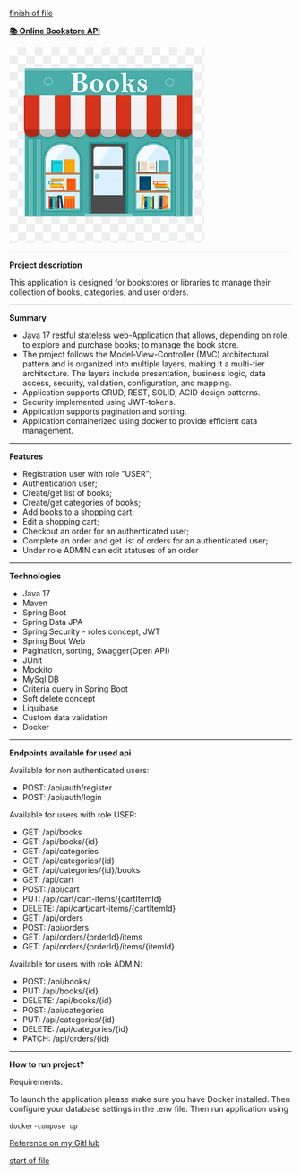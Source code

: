 <a id="up"></a>

[finish of file](#down)

[__📚 Online Bookstore API__](https://github.com/UniyatYura/bookstore)

[![Посилання на фото](images/img_1.png)](https://github.com/UniyatYura/bookstore)

***

__Project description__

This application is designed for bookstores or libraries to manage their collection of books, categories, and user orders.

***

__Summary__

* Java 17 restful stateless web-Application that allows, depending on role, to explore and purchase books; to manage the book store.
* The project follows the Model-View-Controller (MVC) architectural pattern and is organized into multiple layers, making it a multi-tier architecture. The layers include presentation, business logic, data access, security, validation, configuration, and mapping.
* Application supports CRUD, REST, SOLID, ACID design patterns.
* Security implemented using JWT-tokens.
* Application supports pagination and sorting.
* Application containerized using docker to provide efficient data management.

***

__Features__
* Registration user with role "USER";
* Authentication user;
* Create/get list of books;
* Create/get categories of books;
* Add books to a shopping cart;
* Edit a shopping cart;
* Checkout an order for an authenticated user;
* Complete an order and get list of orders for an authenticated user;
* Under role ADMIN can edit statuses of an order

***

__Technologies__

* Java 17
* Maven
* Spring Boot
* Spring Data JPA
* Spring Security - roles concept, JWT
* Spring Boot Web
* Pagination, sorting, Swagger(Open API)
* JUnit
* Mockito
* MySql DB
* Criteria query in Spring Boot
* Soft delete concept
* Liquibase
* Custom data validation
* Docker

***

__Endpoints available for used api__

Available for non authenticated users:

* POST: /api/auth/register
* POST: /api/auth/login

Available for users with role USER:

* GET: /api/books
* GET: /api/books/{id}
* GET: /api/categories
* GET: /api/categories/{id}
* GET: /api/categories/{id}/books
* GET: /api/cart
* POST: /api/cart
* PUT: /api/cart/cart-items/{cartItemId}
* DELETE: /api/cart/cart-items/{cartItemId}
* GET: /api/orders
* POST: /api/orders
* GET: /api/orders/{orderId}/items
* GET: /api/orders/{orderId}/items/{itemId}

Available for users with role ADMIN:

* POST: /api/books/
* PUT: /api/books/{id}
* DELETE: /api/books/{id}
* POST: /api/categories
* PUT: /api/categories/{id}
* DELETE: /api/categories/{id}
* PATCH: /api/orders/{id}

***

__How to run project?__

Requirements:

To launch the application please make sure you have Docker installed. Then configure your database settings in the .env file. Then run application using

```
docker-compose up
```

[Reference on my GitHub](https://github.com/UniyatYura/bookstore)

[start of file](#up)

<a id="down"></a>
